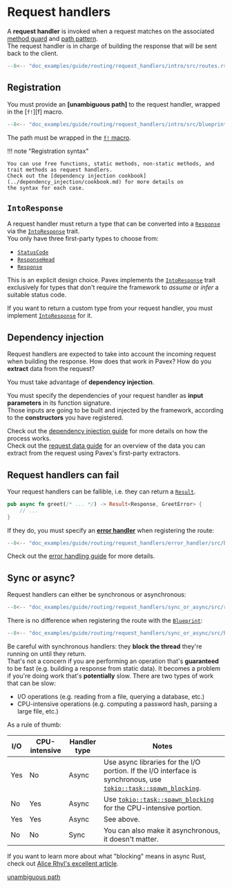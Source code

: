 # Request handlers

A **request handler** is invoked when a request matches on the associated [method guard](method_guards.md) and
[path pattern](path_patterns.md).  
The request handler is in charge of building the response that will be sent back to the client.

```rust hl_lines="6"
--8<-- "doc_examples/guide/routing/request_handlers/intro/src/routes.rs"
```

## Registration

You must provide an **[unambiguous path]** to the request handler, wrapped in the [`f!`][f] macro.  

```rust hl_lines="6"
--8<-- "doc_examples/guide/routing/request_handlers/intro/src/blueprint.rs"
```

The path must be wrapped in the [`f!` macro][f!].  

!!! note "Registration syntax"

    You can use free functions, static methods, non-static methods, and trait methods as request handlers.
    Check out the [dependency injection cookbook](../dependency_injection/cookbook.md) for more details on
    the syntax for each case.

## `IntoResponse`

A request handler must return a type that can be converted into a [`Response`][Response] via the
[`IntoResponse`][IntoResponse] trait.  
You only have three first-party types to choose from:

- [`StatusCode`][StatusCode]
- [`ResponseHead`][ResponseHead]
- [`Response`][Response]

This is an explicit design choice. Pavex implements the [`IntoResponse`][IntoResponse] trait exclusively for types
that don't require the framework to _assume_ or _infer_ a suitable status code.

If you want to return a custom type from your request handler, you must implement [`IntoResponse`][IntoResponse] for it.

## Dependency injection

Request handlers are expected to take into account the incoming request when building the response. How does that
work in Pavex? How do you **extract** data from the request?

You must take advantage of **dependency injection**.

You must specify the dependencies of your request handler as **input parameters** in its function signature.  
Those inputs are going to be built and injected by the framework, according to the **constructors** you have registered.

Check out the [dependency injection guide](../dependency_injection/index.md) for more details
on how the process works.  
Check out the [request data guide](../request_data/index.md) for an overview of the data you can extract from the request
using Pavex's first-party extractors.

## Request handlers can fail

Your request handlers can be fallible, i.e. they can return a [`Result`][Result].

```rust
pub async fn greet(/* ... */) -> Result<Response, GreetError> {
    // ...
}
```

If they do, you must specify an [**error handler**](../errors/error_handlers.md) when registering the route:

```rust hl_lines="7"
--8<-- "doc_examples/guide/routing/request_handlers/error_handler/src/blueprint.rs"
```

Check out the [error handling guide](../errors/error_handlers.md) for more details.

## Sync or async?

Request handlers can either be synchronous or asynchronous:

```rust
--8<-- "doc_examples/guide/routing/request_handlers/sync_or_async/src/routes.rs"
```

There is no difference when registering the route with the [`Blueprint`][Blueprint]:

```rust
--8<-- "doc_examples/guide/routing/request_handlers/sync_or_async/src/blueprint.rs"
```

Be careful with synchronous handlers: they **block the thread** they're running on until they return.  
That's not a concern if you are performing an operation that's **guaranteed** to be fast
(e.g. building a response from static data).
It becomes a problem if you're doing work that's **potentially** slow.
There are two types of work that can be slow:

- I/O operations (e.g. reading from a file, querying a database, etc.)
- CPU-intensive operations (e.g. computing a password hash, parsing a large file, etc.)

As a rule of thumb:

| I/O | CPU-intensive | Handler type | Notes                                                                                                                              |
| --- | --------------|--------------|------------------------------------------------------------------------------------------------------------------------------------|
| Yes | No            | Async        | Use async libraries for the I/O portion. If the I/O interface is synchronous, use [`tokio::task::spawn_blocking`][spawn_blocking]. |
| No  | Yes           | Async        | Use [`tokio::task::spawn_blocking`][spawn_blocking] for the CPU-intensive portion.                                                 |
| Yes | Yes           | Async        | See above.                                                                                                                         |
| No  | No            | Sync         | You can also make it asynchronous, it doesn't matter.                                                                              |

If you want to learn more about what "blocking" means in async Rust, check out [Alice Rhyl's excellent article](https://ryhl.io/blog/async-what-is-blocking/).

[Blueprint]: ../../api_reference/pavex/blueprint/struct.Blueprint.html
[Blueprint::route]: ../../api_reference/pavex/blueprint/struct.Blueprint.html#method.route
[IntoResponse]: ../../api_reference/pavex/response/trait.IntoResponse.html
[StatusCode]: ../../api_reference/pavex/http/struct.StatusCode.html
[Response]: ../../api_reference/pavex/response/struct.Response.html
[ResponseHead]: ../../api_reference/pavex/response/struct.ResponseHead.html
[spawn_blocking]: https://docs.rs/tokio/latest/tokio/task/fn.spawn_blocking.html
[f!]: ../../api_reference/pavex/macro.f.html
[Result]: https://doc.rust-lang.org/std/result/index.html
[unambiguous path](../dependency_injection/cookbook.md#unambiguous-paths)
